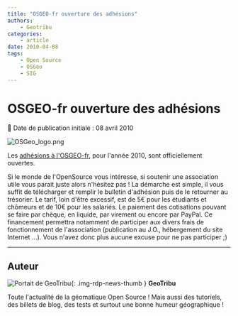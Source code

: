 ```yaml
---
title: "OSGEO-fr ouverture des adhésions"
authors:
    - Geotribu
categories:
    - article
date: 2010-04-08
tags:
    - Open Source
    - OSGeo
    - SIG
---
```


# OSGEO-fr ouverture des adhésions

:calendar: Date de publication initiale : 08 avril 2010

![OSGeo_logo.png](https://cdn.geotribu.fr/img/logos-icones/entreprises_association/osgeo_fr.png)

Les [adhésions à l'OSGEO-fr](http://osgeo.gloobe.org/drupal/node/8), pour l'année 2010, sont officiellement ouvertes.

Si le monde de l'OpenSource vous intéresse, si soutenir une association utile vous parait juste alors n'hésitez pas ! La démarche est simple, il vous suffit de télécharger et remplir le bulletin d'adhésion puis de le retourner au trésorier. Le tarif, loin d'être excessif, est de 5€ pour les étudiants et chômeurs et de 10€ pour les salariés. Le paiement des cotisations pouvant se faire par chèque, en liquide, par virement ou encore par PayPal. Ce financement permettra notamment de participer aux divers frais de fonctionnement de l'association (publication au J.O., hébergement du site Internet ...). Vous n'avez donc plus aucune excuse pour ne pas participer ;)

----

## Auteur

![Portait de GeoTribu](https://cdn.geotribu.fr/img/internal/charte/geotribu_logo_64x64.png){: .img-rdp-news-thumb }
**GeoTribu**

Toute l'actualité de la géomatique Open Source ! Mais aussi des tutoriels, des billets de blog, des tests et surtout une bonne humeur géographique !
